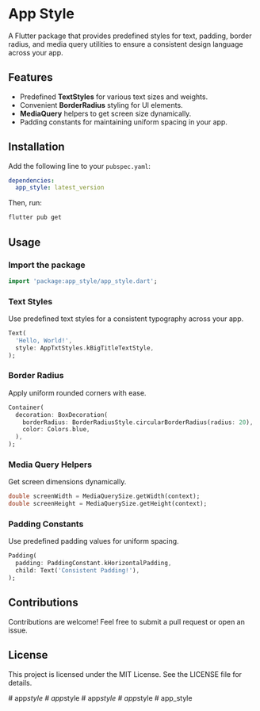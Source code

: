 # App Style

A Flutter package that provides predefined styles for text, padding, border radius, and media query utilities to ensure a consistent design language across your app.

## Features
- Predefined **TextStyles** for various text sizes and weights.
- Convenient **BorderRadius** styling for UI elements.
- **MediaQuery** helpers to get screen size dynamically.
- Padding constants for maintaining uniform spacing in your app.

## Installation

Add the following line to your `pubspec.yaml`:

```yaml
dependencies:
  app_style: latest_version
```

Then, run:

```sh
flutter pub get
```

## Usage

### Import the package

```dart
import 'package:app_style/app_style.dart';
```

### Text Styles
Use predefined text styles for a consistent typography across your app.

```dart
Text(
  'Hello, World!',
  style: AppTxtStyles.kBigTitleTextStyle,
);
```

### Border Radius
Apply uniform rounded corners with ease.

```dart
Container(
  decoration: BoxDecoration(
    borderRadius: BorderRadiusStyle.circularBorderRadius(radius: 20),
    color: Colors.blue,
  ),
);
```

### Media Query Helpers
Get screen dimensions dynamically.

```dart
double screenWidth = MediaQuerySize.getWidth(context);
double screenHeight = MediaQuerySize.getHeight(context);
```

### Padding Constants
Use predefined padding values for uniform spacing.

```dart
Padding(
  padding: PaddingConstant.kHorizontalPadding,
  child: Text('Consistent Padding!'),
);
```

## Contributions
Contributions are welcome! Feel free to submit a pull request or open an issue.

## License
This project is licensed under the MIT License. See the LICENSE file for details.

#   a p p _ s t y l e  
 #   a p p _ s t y l e  
 #   a p p _ s t y l e  
 #   a p p _ s t y l e  
 #   a p p _ s t y l e  
 